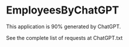 # EmployeesByChatGPT

This application is 90% generated by ChatGPT.

See the complete list of requests at ChatGPT.txt
